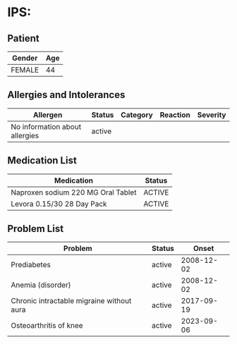 # IPS:

## Patient

|Gender|Age|
|---|---|
|FEMALE|44|

## Allergies and Intolerances

|Allergen|Status|Category|Reaction|Severity|
|---|---|---|---|---|
|No information about allergies|active||||

## Medication List

|Medication|Status|
|---|---|
|Naproxen sodium 220 MG Oral Tablet|ACTIVE|
|Levora 0.15/30 28 Day Pack|ACTIVE|

## Problem List

|Problem|Status|Onset|
|---|---|---|
|Prediabetes|active|2008-12-02|
|Anemia (disorder)|active|2008-12-02|
|Chronic intractable migraine without aura|active|2017-09-19|
|Osteoarthritis of knee|active|2023-09-06|
